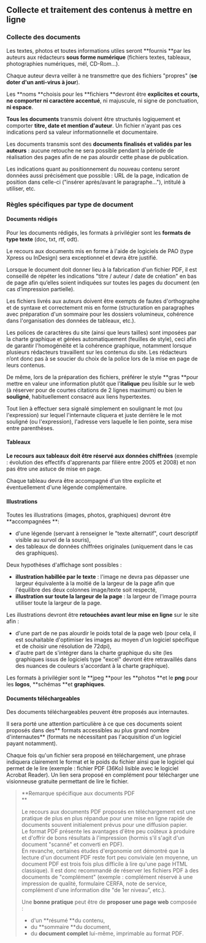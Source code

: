 ## Collecte et traitement des contenus à mettre en ligne

### Collecte des documents

Les textes, photos et toutes informations utiles seront **fournis **par les auteurs aux rédacteurs **sous forme numérique** \(fichiers textes, tableaux, photographies numériques, mél, CD-Rom…\).

Chaque auteur devra veiller à ne transmettre que des fichiers "propres" \(**se doter d'un anti-virus à jour**\).

Les **noms **choisis pour les **fichiers **devront être **explicites **et **courts**, ne comporter** ni caractère accentué**, ni majuscule, ni signe de ponctuation, **ni espace**.

**Tous les documents** transmis doivent être structurés logiquement et comporter **titre, date et mention d'auteur**. Un fichier n'ayant pas ces indications perd sa valeur informationnelle et documentaire.

Les documents transmis sont des **documents finalisés et validés par les auteurs** : aucune retouche ne sera possible pendant la période de réalisation des pages afin de ne pas alourdir cette phase de publication.

Les indications quant au positionnement du nouveau contenu seront données aussi précisément que possible : URL de la page, indication de position dans celle-ci \("insérer après/avant le paragraphe..."\), intitulé à utiliser, etc.

### Règles spécifiques par type de document

#### Documents rédigés

Pour les documents rédigés, les formats à privilégier sont les **formats de type texte** \(doc, txt, rtf, odt\).

Le recours aux documents mis en forme à l'aide de logiciels de PAO \(type Xpress ou InDesign\) sera exceptionnel et devra être justifié.

Lorsque le document doit donner lieu à la fabrication d'un fichier PDF, il est conseillé de répéter les indications "titre / auteur / date de création" en bas de page afin qu’elles soient indiquées sur toutes les pages du document \(en cas d’impression partielle\).

Les fichiers livrés aux auteurs doivent être exempts de fautes d'orthographe et de syntaxe et correctement mis en forme \(structuration en paragraphes avec préparation d'un sommaire pour les dossiers volumineux, cohérence dans l'organisation des données de tableaux, etc.\).

Les polices de caractères du site \(ainsi que leurs tailles\) sont imposées par la charte graphique et gérées automatiquement \(feuilles de style\), ceci afin de garantir l'homogénéité et la cohérence graphique, notamment lorsque plusieurs rédacteurs travaillent sur les contenus du site. Les rédacteurs n’ont donc pas à se soucier du choix de la police lors de la mise en page de leurs contenus.

De même, lors de la préparation des fichiers, préférer le style **gras **pour mettre en valeur une information plutôt que l'**italique** peu lisible sur le web \(à réserver pour de courtes citations de 2 lignes maximum\) ou bien le **souligné**, habituellement consacré aux liens hypertextes.

Tout lien à effectuer sera signalé simplement en soulignant le mot \(ou l'expression\) sur lequel l'internaute cliquera et juste derrière le le mot souligné \(ou l'expression\), l'adresse vers laquelle le lien pointe, sera mise entre parenthèses.

#### Tableaux

**Le recours aux tableaux doit être réservé aux données chiffrées** \(exemple : évolution des effectifs d'apprenants par filière entre 2005 et 2008\) et non pas être une astuce de mise en page.

Chaque tableau devra être accompagné d'un titre explicite et éventuellement d'une légende complémentaire.

#### Illustrations

Toutes les illustrations \(images, photos, graphiques\) devront être **accompagnées **:

* d'une légende \(servant à renseigner le "texte alternatif", court descriptif visible au survol de la souris\),
* des tableaux de données chiffrées originales \(uniquement dans le cas des graphiques\).

Deux hypothèses d'affichage sont possibles :

* **illustration habillée par le texte** : l'image ne devra pas dépasser une largeur équivalente à la moitié de la largeur de la page afin que l'équilibre des deux colonnes image/texte soit respecté,
* **illustration sur toute la largeur de la page** : la largeur de l'image pourra utiliser toute la largeur de la page.

Les illustrations devront être **retouchées avant leur mise en ligne** sur le site afin :

* d'une part de ne pas alourdir le poids total de la page web \(pour cela, il est souhaitable d'optimiser les images au moyen d'un logiciel spécifique et de choisir une résolution de 72dpi\),
* d'autre part de s'intégrer dans la charte graphique du site \(les graphiques issus de logiciels type "excel" devront être retravaillés dans des nuances de couleurs s'accordant à la charte graphique\).

Les formats à privilégier sont le **jpeg **pour les **photos **et le **png** pour les **logos**, **schémas **et **graphiques**.

#### Documents téléchargeables

Des documents téléchargeables peuvent être proposés aux internautes.

Il sera porté une attention particulière à ce que ces documents soient proposés dans des** formats accessibles au plus grand nombre d'internautes** \(formats ne nécessitant pas l'acquisition d'un logiciel payant notamment\).

Chaque fois qu'un fichier sera proposé en téléchargement, une phrase indiquera clairement le format et le poids du fichier ainsi que le logiciel qui permet de le lire \(exemple : fichier PDF \(36Ko\) lisible avec le logiciel Acrobat Reader\). Un lien sera proposé en complément pour télécharger une visionneuse gratuite permettant de lire le fichier.

> **Remarque spécifique aux documents PDF  
> **
>
> Le recours aux documents PDF proposés en téléchargement est une pratique de plus en plus répandue pour une mise en ligne rapide de documents souvent initialement prévus pour une diffusion papier.  
> Le format PDF présente les avantages d'être peu coûteux à produire et d'offrir de bons résultats à l'impression \(hormis s'il s'agit d'un document "scanné" et converti en PDF\).  
> En revanche, certaines études d'ergonomie ont démontré que la lecture d'un document PDF reste fort peu conviviale \(en moyenne, un document PDF est trois fois plus difficile à lire qu'une page HTML classique\). Il est donc recommandé de réserver les fichiers PDF à des documents de "complément" \(exemple : complément réservé à une impression de qualité, formulaire CERFA, note de service, complément d'une information dite "de 1er niveau", etc.\).
>
> Une **bonne pratique** peut être de **proposer une page web** composée :
>
> * d'un **résumé **du contenu,
> * du **sommaire **du document,
> * du **document complet** lui-même, imprimable au format PDF.



